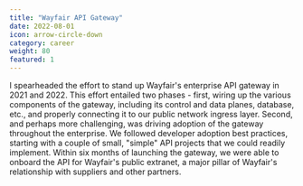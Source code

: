 ```yaml
---
title: "Wayfair API Gateway"
date: 2022-08-01
icon: arrow-circle-down
category: career
weight: 80
featured: 1
---
```


I spearheaded the effort to stand up Wayfair's enterprise API gateway in 2021 and 2022. This effort entailed two phases - first, wiring up the various components of the gateway, including its control and data planes, database, etc., and properly connecting it to our public network ingress layer. Second, and perhaps more challenging, was driving adoption of the gateway throughout the enterprise. We followed developer adoption best practices, starting with a couple of small, "simple" API projects that we could readily implement. Within six months of launching the gateway, we were able to onboard the API for Wayfair's public extranet, a major pillar of Wayfair's relationship with suppliers and other partners.     